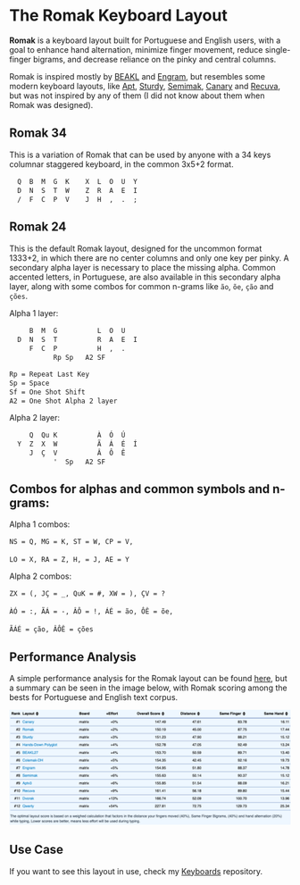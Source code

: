 # The Romak Keyboard Layout

**Romak** is a keyboard layout built for Portuguese and English users, with a goal to enhance hand alternation, minimize finger movement, reduce single-finger bigrams, and decrease reliance on the pinky and central columns.

Romak is inspired mostly by [BEAKL](https://deskthority.net/wiki/BEAKL) and [Engram](https://engram.dev/), but resembles some modern keyboard layouts, like [Apt](https://github.com/Apsu/apt), [Sturdy](https://oxey.dev/sturdy/), [Semimak](https://semilin.github.io/blog/2021/semimak.html), [Canary](https://github.com/Apsu/Canary) and [Recuva](https://github.com/GalileoBlues/Recurva), but was not inspired by any of them (I did not know about them when Romak was designed).

## Romak 34

This is a variation of Romak that can be used by anyone with a 34 keys columnar staggered keyboard, in the common 3x5+2 format.

```
  Q  B  M  G  K    X  L  O  U  Y
  D  N  S  T  W    Z  R  A  E  I
  /  F  C  P  V    J  H  ,  .  ;
```

## Romak 24

This is the default Romak layout, designed for the uncommon format 1333+2, in which there are no center columns and only one key per pinky. A secondary alpha layer is necessary to place the missing alpha. Common accented letters, in Portuguese, are also available in this secondary alpha layer, along with some combos for common n-grams like `ão`, `õe`, `ção` and `ções`.

Alpha 1 layer:

```
     B  M  G          L  O  U   
  D  N  S  T          R  A  E  I 
     F  C  P          H  ,  .   
           Rp Sp   A2 SF
```
```
Rp = Repeat Last Key
Sp = Space
Sf = One Shot Shift
A2 = One Shot Alpha 2 layer
```

Alpha 2 layer:

```
     Q  Qu K          À  Ó  Ú
  Y  Z  X  W          Ã  Á  É  Í
     J  Ç  V          Â  Ô  Ê
           '  Sp   A2 SF
```

## Combos for alphas and common symbols and n-grams:


Alpha 1 combos:
```
NS = Q, MG = K, ST = W, CP = V,

LO = X, RA = Z, H, = J, AE = Y
```

Alpha 2 combos:
```
ZX = (, JÇ = _, QuK = #, XW = ), ÇV = ?

ÀÓ = :, ÃÁ = -, ÂÔ = !, ÁÉ = ão, ÔÊ = õe,

ÃÁÉ = ção, ÂÔÊ = ções
```

## Performance Analysis

A simple performance analysis for the Romak layout can be found [here](analysis.md), but a summary can be seen in the image below, with Romak scoring among the bests for Portuguese and English text corpus.

![img](img/perf.png)

## Use Case

If you want to see this layout in use, check my [Keyboards](https://github.com/rafaelromao/keyboards) repository.
